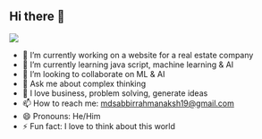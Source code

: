 ## Hi there 👋
![](https://komarev.com/ghpvc/?username=sabbir-the-faaz&color=ff0000&base=1000)
<!--
**sabbir-the-faaz/sabbir-the-faaz** is a ✨ _special_ ✨ repository because its `README.md` (this file) appears on your GitHub profile.

Here are some ideas to get you started:
-->

- 🔭 I’m currently working on a website for a real estate company
- 🌱 I’m currently learning java script, machine learning & AI
- 👯 I’m looking to collaborate on ML & AI 
- 💬 Ask me about complex thinking
- 🌱 I love business, problem solving, generate ideas
- 📫 How to reach me: mdsabbirrahmanaksh19@gmail.com
- 😄 Pronouns: He/Him
- ⚡ Fun fact: I love to think about this world
